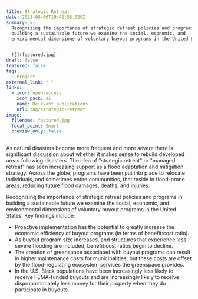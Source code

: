 ```yaml
---
title: Strategic Retreat
date: 2021-08-06T19:42:55.020Z
summary: >-
  Recognizing the importance of strategic retreat policies and programs in
  building a sustainable future we examine the social, economic, and
  environmental dimensions of voluntary buyout programs in the United States. 


  ![](featured.jpg)
draft: false
featured: false
tags:
  - Project
external_link: " "
links:
  - icon: open-access
    icon_pack: ai
    name: Relevant publications
    url: tag/strategic-retreat
image:
  filename: featured.jpg
  focal_point: Smart
  preview_only: false
---
```

As natural disasters become more frequent and more severe there is significant discussion about whether it makes sense to rebuild developed areas following disasters. The idea of "strategic retreat" or "managed retreat" has seen increasing support as a flood adaptation and mitigation strategy. Across the globe, programs have been put into place to relocate individuals, and sometimes entire communities, that reside in flood-prone areas, reducing future flood damages, deaths, and injuries.  

Recognizing the importance of strategic retreat policies and programs in building a sustainable future we examine the social, economic, and environmental dimensions of voluntary buyout programs in the United States. Key findings include:

* Proactive implementation has the potential to greatly increase the economic efficiency of buyout programs (in terms of benefit:cost ratio).
* As buyout program size increases, and structures that experience less severe flooding are included, benefit:cost ratios begin to decline.
* The creation of greenspace associated with buyout programs can result in higher maintenance costs for municipalities, but these costs are offset by the flood-regulating ecosystem services the greenspace provides.
* In the U.S. Black populations have been increasingly less likely to receive FEMA-funded buyouts and are increasingly likely to receive disproportionately less money for their property when they do
  participate in buyouts.
